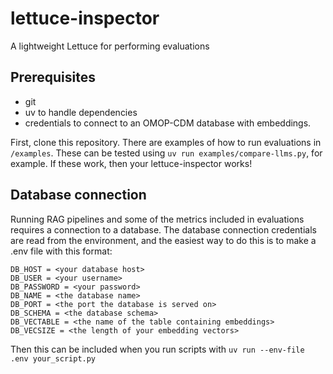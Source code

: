 # lettuce-inspector
A lightweight Lettuce for performing evaluations
## Prerequisites
- git
- uv to handle dependencies
- credentials to connect to an OMOP-CDM database with embeddings.

First, clone this repository.
There are examples of how to run evaluations in `/examples`.
These can be tested using `uv run examples/compare-llms.py`, for example.
If these work, then your lettuce-inspector works!

## Database connection
Running RAG pipelines and some of the metrics included in evaluations requires a connection to a database.
The database connection credentials are read from the environment, and the easiest way to do this is to make a .env file with this format:

```
DB_HOST = <your database host>
DB_USER = <your username>
DB_PASSWORD = <your password>
DB_NAME = <the database name>
DB_PORT = <the port the database is served on>
DB_SCHEMA = <the database schema>
DB_VECTABLE = <the name of the table containing embeddings>
DB_VECSIZE = <the length of your embedding vectors>
```

Then this can be included when you run scripts with `uv run --env-file .env your_script.py`
